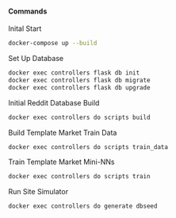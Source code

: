 #### Commands

Inital Start
```bash
docker-compose up --build
```

Set Up Database
```bash
docker exec controllers flask db init
docker exec controllers flask db migrate
docker exec controllers flask db upgrade
```

Initial Reddit Database Build
```bash
docker exec controllers do scripts build
```

Build Template Market Train Data
```bash
docker exec controllers do scripts train_data
```

Train Template Market Mini-NNs
```bash
docker exec controllers do scripts train
```

Run Site Simulator
```bash
docker exec controllers do generate dbseed
```